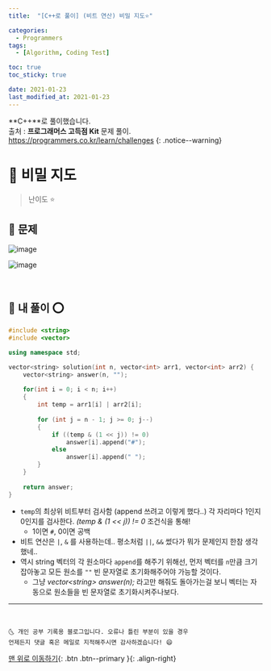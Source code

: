 ```yaml
---
title:  "[C++로 풀이] (비트 연산) 비밀 지도⭐" 

categories:
  - Programmers
tags:
  - [Algorithm, Coding Test]

toc: true
toc_sticky: true

date: 2021-01-23
last_modified_at: 2021-01-23
---
```

**C++**로 풀이했습니다.  
출처 : **프로그래머스 고득점 Kit** 문제 풀이. <https://programmers.co.kr/learn/challenges>
{: .notice--warning}

# 📌 비밀 지도

> 난이도 ⭐

## 🚀 문제

![image](https://user-images.githubusercontent.com/42318591/105569963-8cdb0a00-5d89-11eb-9071-32cef2d658af.png)

![image](https://user-images.githubusercontent.com/42318591/105569969-96fd0880-5d89-11eb-8733-b11e754ba422.png)


<br>

## 🚀 내 풀이 ⭕

```cpp
#include <string>
#include <vector>

using namespace std;

vector<string> solution(int n, vector<int> arr1, vector<int> arr2) {
    vector<string> answer(n, "");
    
    for(int i = 0; i < n; i++)
    {
        int temp = arr1[i] | arr2[i];
        
        for (int j = n - 1; j >= 0; j--)
        {
            if ((temp & (1 << j)) != 0)
                answer[i].append("#");
            else
                answer[i].append(" ");
        }
    }
    
    return answer;
}
```

- `temp`의 최상위 비트부터 검사함 (append 쓰려고 이렇게 했다..) 각 자리마다 1인지 0인지를 검사한다. *(temp & (1 << j)) != 0* 조건식을 통해!
  - 1이면 `#`, 0이면 공백
- 비트 연산은 `|`, `&` 를 사용하는데.. 평소처럼 `||`, `&&` 썼다가 뭐가 문제인지 한참 생각했네..
- 역시 string 벡터의 각 원소마다 `append`를 해주기 위해선, 먼저 벡터를 `n`만큼 크기 잡아놓고 모든 원소를 `""` 빈 문자열로 초기화해주어야 가능할 것이다.
  - 그냥 *vector\<string> answer(n);* 라고만 해줘도 돌아가는걸 보니 벡터는 자동으로 원소들을 빈 문자열로 초기화시켜주나보다.



***
<br>

    🌜 개인 공부 기록용 블로그입니다. 오류나 틀린 부분이 있을 경우 
    언제든지 댓글 혹은 메일로 지적해주시면 감사하겠습니다! 😄

[맨 위로 이동하기](#){: .btn .btn--primary }{: .align-right}
